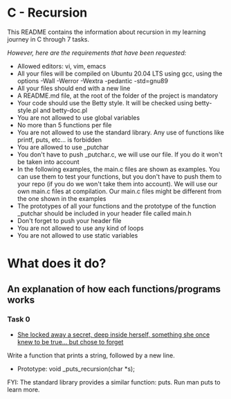 # C - Recursion

This README contains the information about recursion in my learning journey in C through 7 tasks.

*However, here are the requirements that have been requested:*

* Allowed editors: vi, vim, emacs
* All your files will be compiled on Ubuntu 20.04 LTS using gcc, using the options -Wall -Werror -Wextra -pedantic -std=gnu89
* All your files should end with a new line
* A README.md file, at the root of the folder of the project is mandatory
* Your code should use the Betty style. It will be checked using betty-style.pl and betty-doc.pl
* You are not allowed to use global variables
* No more than 5 functions per file
* You are not allowed to use the standard library. Any use of functions like printf, puts, etc... is forbidden
* You are allowed to use _putchar
* You don't have to push _putchar.c, we will use our file. If you do it won't be taken into account
* In the following examples, the main.c files are shown as examples. You can use them to test your functions, but you don't have to push them to your repo (if you do we won't take them into account). We will use our own main.c files at compilation. Our main.c files might be different from the one shown in the examples
* The prototypes of all your functions and the prototype of the function _putchar should be included in your header file called main.h
* Don't forget to push your header file
* You are not allowed to use any kind of loops
* You are not allowed to use static variables



# **What does it do?**

## **An explanation of how each functions/programs works**


### **Task 0**
* [She locked away a secret, deep inside herself, something she once knew to be true... but chose to forget](https://github.com/Aluranae/holbertonschool-low_level_programming/blob/main/recursion/0-puts_recursion.c)

Write a function that prints a string, followed by a new line.

* Prototype: void _puts_recursion(char *s);

FYI: The standard library provides a similar function: puts. Run man puts to learn more.



